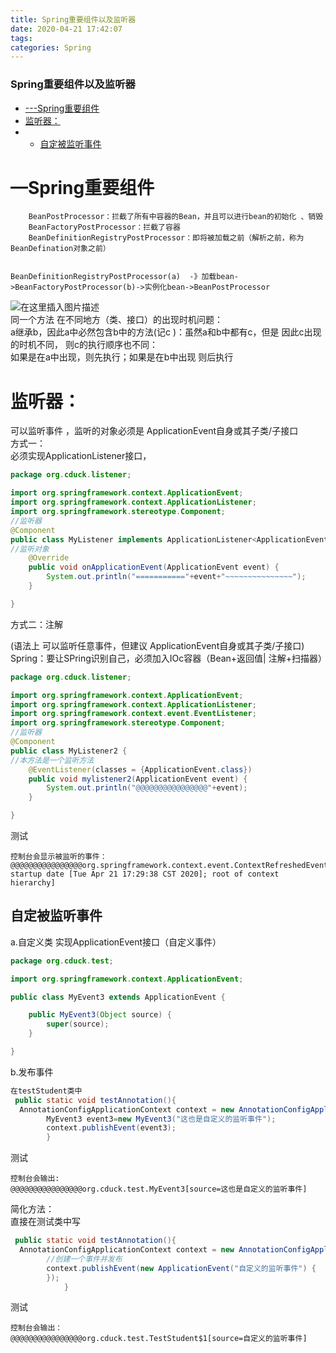 ```yaml
---
title: Spring重要组件以及监听器
date: 2020-04-21 17:42:07
tags: 
categories: Spring
---
```


<!--more-->

### Spring重要组件以及监听器

- [\---Spring重要组件](#Spring_1)
- [监听器：](#_17)
- - [自定被监听事件](#_67)

# —Spring重要组件

```
	BeanPostProcessor：拦截了所有中容器的Bean，并且可以进行bean的初始化 、销毁
	BeanFactoryPostProcessor：拦截了容器
	BeanDefinitionRegistryPostProcessor：即将被加载之前（解析之前，称为BeanDefination对象之前）

	
BeanDefinitionRegistryPostProcessor(a)  -》加载bean->BeanFactoryPostProcessor(b)->实例化bean->BeanPostProcessor
```

![在这里插入图片描述](https://img-blog.csdnimg.cn/20200421173231116.png?x-oss-process=image/watermark,type_ZmFuZ3poZW5naGVpdGk,shadow_10,text_aHR0cHM6Ly9ibG9nLmNzZG4ubmV0L3FxXzIxMDQwNTU5,size_16,color_FFFFFF,t_70#pic_center)  
同一个方法 在不同地方（类、接口）的出现时机问题：  
a继承b，因此a中必然包含b中的方法\(记c \)：虽然a和b中都有c，但是 因此c出现的时机不同， 则c的执行顺序也不同：  
如果是在a中出现，则先执行；如果是在b中出现 则后执行

# 监听器：

可以监听事件 ，监听的对象必须是 ApplicationEvent自身或其子类/子接口  
方式一：  
必须实现ApplicationListener接口，

```java
package org.cduck.listener;

import org.springframework.context.ApplicationEvent;
import org.springframework.context.ApplicationListener;
import org.springframework.stereotype.Component;
//监听器
@Component
public class MyListener implements ApplicationListener<ApplicationEvent>{
//监听对象
	@Override
	public void onApplicationEvent(ApplicationEvent event) {
		System.out.println("==========="+event+"~~~~~~~~~~~~~~~");	
	}

}
```

方式二：注解

\(语法上 可以监听任意事件，但建议 ApplicationEvent自身或其子类/子接口\)  
Spring：要让SPring识别自己，必须加入IOc容器（Bean+返回值| 注解+扫描器）

```java
package org.cduck.listener;

import org.springframework.context.ApplicationEvent;
import org.springframework.context.ApplicationListener;
import org.springframework.context.event.EventListener;
import org.springframework.stereotype.Component;
//监听器
@Component
public class MyListener2 {
//本方法是一个监听方法
	@EventListener(classes = {ApplicationEvent.class})
	public void mylistener2(ApplicationEvent event) {
		System.out.println("@@@@@@@@@@@@@@@@"+event);
	}

}

```

测试

```
控制台会显示被监听的事件：
@@@@@@@@@@@@@@@@org.springframework.context.event.ContextRefreshedEvent[source=org.springframework.context.annotation.AnnotationConfigApplicationContext@69222c14: startup date [Tue Apr 21 17:29:38 CST 2020]; root of context hierarchy]
```

## 自定被监听事件

a.自定义类 实现ApplicationEvent接口（自定义事件）

```java
package org.cduck.test;

import org.springframework.context.ApplicationEvent;

public class MyEvent3 extends ApplicationEvent {

	public MyEvent3(Object source) {
		super(source);
	}

}
```

b.发布事件

```java
在testStudent类中
 public static void testAnnotation(){
  AnnotationConfigApplicationContext context = new AnnotationConfigApplicationContext(MyConfig.class) ;
        MyEvent3 event3=new MyEvent3("这也是自定义的监听事件");
        context.publishEvent(event3);
        }
```

测试

```
控制台会输出:
@@@@@@@@@@@@@@@@org.cduck.test.MyEvent3[source=这也是自定义的监听事件]
```

简化方法：  
直接在测试类中写

```java
 public static void testAnnotation(){
  AnnotationConfigApplicationContext context = new AnnotationConfigApplicationContext(MyConfig.class) ;
        //创建一个事件并发布
        context.publishEvent(new ApplicationEvent("自定义的监听事件") {
		});
        	}
```

测试

```
控制台会输出：
@@@@@@@@@@@@@@@@org.cduck.test.TestStudent$1[source=自定义的监听事件]
```